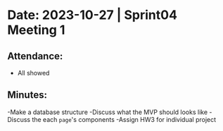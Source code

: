 # Date: 2023-10-27 | Sprint04 Meeting 1

## Attendance:

- All showed

## Minutes:

-Make a database structure
-Discuss what the MVP should looks like
-Discuss the each `page`'s components
-Assign HW3 for individual project